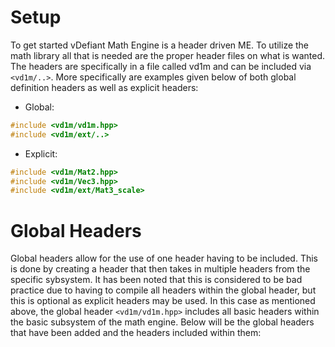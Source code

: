 # Setup
To get started vDefiant Math Engine is a header driven ME. To utilize the math library all that is needed are the proper header files on what is wanted. The headers are specifically in a file called vd1m and can be included via ```<vd1m/..>```. More specifically are examples given below of both global definition headers as well as explicit headers:

- Global:
```cpp
#include <vd1m/vd1m.hpp>
#include <vd1m/ext/..>
```
- Explicit:
```cpp
#include <vd1m/Mat2.hpp>
#include <vd1m/Vec3.hpp>
#include <vd1m/ext/Mat3_scale>
```

# Global Headers
Global headers allow for the use of one header having to be included. This is done by creating a header that then takes in multiple headers from the specific sybsystem. It has been noted that this is considered to be bad practice due to having to compile all headers within the global header, but this is optional as explicit headers may be used. In this case as mentioned above, the global header ```<vd1m/vd1m.hpp>``` includes all basic headers within the basic subsystem of the math engine. Below will be the global headers that have been added and the headers included within them:




